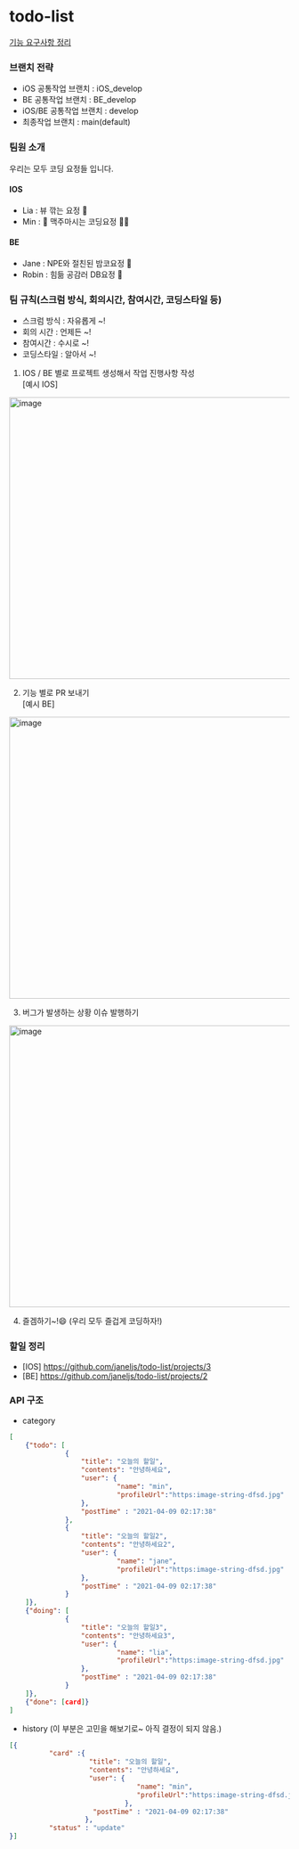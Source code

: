 # todo-list

[기능 요구사항 정리](https://docs.google.com/spreadsheets/d/1zy6ksZx3HCCSO902DXXou9YLyXpUDjSixnSW6KHOLn0/edit?usp=sharing)

### 브랜치 전략

* iOS 공통작업 브랜치 : iOS_develop
* BE 공통작업 브랜치 : BE_develop
* iOS/BE 공통작업 브랜치 : develop
* 최종작업 브랜치 : main(default)

### 팀원 소개

우리는 모두 코딩 요정들 입니다.

#### IOS

* Lia : 뷰 깎는 요정 🧚
* Min : 🍻 맥주마시는 코딩요정 🧚‍♂️

#### BE

* Jane : NPE와 절친된 밤코요정 🧚
* Robin : 힘듦 공감러 DB요정 🧚


### 팀 규칙(스크럼 방식, 회의시간, 참여시간, 코딩스타일 등)

* 스크럼 방식 : 자유롭게 ~!
* 회의 시간  : 언제든 ~!
* 참여시간   : 수시로 ~!
* 코딩스타일  : 알아서 ~!

1. IOS / BE 별로 프로젝트 생성해서 작업 진행사항 작성   
[예시 IOS]
<img width="506" alt="image" src="https://user-images.githubusercontent.com/45054467/114116247-470cf700-991f-11eb-8b3e-a12f577bb16e.png">

2. 기능 별로 PR 보내기  
[예시 BE]  
<img width="506" alt="image" src="https://user-images.githubusercontent.com/45054467/114116450-b4b92300-991f-11eb-8a67-b17cbb0c18d6.png">

3. 버그가 발생하는 상황 이슈 발행하기
<img width="506" alt="image" src="https://user-images.githubusercontent.com/45054467/114117403-918f7300-9921-11eb-874f-566352ea19ef.png">

4. 즐겜하기~!😄 (우리 모두 즐겁게 코딩하자!)

### 할일 정리

* [IOS] https://github.com/janeljs/todo-list/projects/3
* [BE] https://github.com/janeljs/todo-list/projects/2


### API 구조

* category

``` Json
[
    {"todo": [
              { 
                  "title": "오늘의 할일",
                  "contents": "안녕하세요",
                  "user": {
                           "name": "min",
                           "profileUrl":"https:image-string-dfsd.jpg"
                  },
                  "postTime" : "2021-04-09 02:17:38" 
              },
              {
                  "title": "오늘의 할일2",
                  "contents": "안녕하세요2",
                  "user": {
                           "name": "jane",
                           "profileUrl":"https:image-string-dfsd.jpg"
                  },
                  "postTime" : "2021-04-09 02:17:38" 
              }
    ]}, 
    {"doing": [
              { 
                  "title": "오늘의 할일3",
                  "contents": "안녕하세요3",
                  "user": {
                           "name": "lia",
                           "profileUrl":"https:image-string-dfsd.jpg"
                  },
                  "postTime" : "2021-04-09 02:17:38" 
              }
    ]}, 
    {"done": [card]}
]
```

* history (이 부분은 고민을 해보기로~ 아직 결정이 되지 않음.)

``` Json
[{ 
          "card" :{              
                    "title": "오늘의 할일",
                    "contents": "안녕하세요",
                    "user": {
                                "name": "min",
                                "profileUrl":"https:image-string-dfsd.jpg"
                             },
                     "postTime" : "2021-04-09 02:17:38" 
                   },
          "status" : "update"
}]  
```

